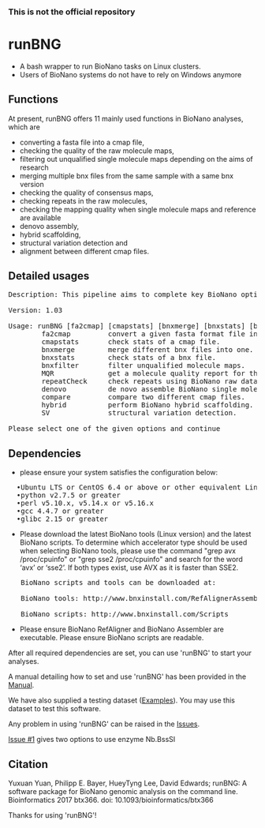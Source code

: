 ### This is not the official repository

# runBNG
* A bash wrapper to run BioNano tasks on Linux clusters.
* Users of BioNano systems do not have to rely on Windows anymore

## Functions
At present, runBNG offers 11 mainly used functions in BioNano analyses, which are
* converting a fasta file into a cmap file,
* checking the quality of the raw molecule maps,
* filtering out unqualified single molecule maps depending on the aims of research
* merging multiple bnx files from the same sample with a same bnx version
* checking the quality of consensus maps,
* checking repeats in the raw molecules,
* checking the mapping quality when single molecule maps and reference are available
* denovo assembly,
* hybrid scaffolding,
* structural variation detection and
* alignment between different cmap files.

## Detailed usages
<pre>
Description: This pipeline aims to complete key BioNano optical mapping analyses using command line.

Version: 1.03

Usage: runBNG [fa2cmap] [cmapstats] [bnxmerge] [bnxstats] [bnxfilter] [MQR] [repeatCheck] [denovo] [compare] [hybrid] [SV]
        fa2cmap         convert a given fasta format file into a cmap file.
        cmapstats       check stats of a cmap file.
        bnxmerge        merge different bnx files into one.
        bnxstats        check stats of a bnx file.
        bnxfilter       filter unqualified molecule maps.
        MQR             get a molecule quality report for the BioNano data.
        repeatCheck     check repeats using BioNano raw data.
        denovo          de novo assemble BioNano single molecule maps.
        compare         compare two different cmap files.
        hybrid          perform BioNano hybrid scaffolding.
        SV              structural variation detection.

Please select one of the given options and continue </pre>

##  Dependencies
* please ensure your system satisfies the configuration below:
<pre>
  •Ubuntu LTS or CentOS 6.4 or above or other equivalent Linux system
  •python v2.7.5 or greater
  •perl v5.10.x, v5.14.x or v5.16.x
  •gcc 4.4.7 or greater
  •glibc 2.15 or greater </pre>
* Please download the latest BioNano tools (Linux version) and the latest BioNano scripts. To determine which accelerator type should be used when selecting BioNano tools, please use the command "grep avx /proc/cpuinfo" or "grep sse2 /proc/cpuinfo" and search for the word ‘avx’ or ‘sse2’. If both types exist, use AVX as it is faster than SSE2.
 <pre>
   BioNano scripts and tools can be downloaded at:

   BioNano tools: http://www.bnxinstall.com/RefAlignerAssembler

   BioNano scripts: http://www.bnxinstall.com/Scripts </pre>
* Please ensure BioNano RefAligner and BioNano Assembler are executable. Please ensure BioNano scripts are readable.

After all required dependencies are set, you can use 'runBNG' to start your analyses.

A manual detailing how to set and use 'runBNG' has been provided in the [Manual](Manual.md).

We have also supplied a testing dataset ([Examples](https://github.com/AppliedBioinformatics/runBNG/tree/master/Examples)). You may use this dataset to test this software.

Any problem in using 'runBNG' can be raised in the [Issues](https://github.com/AppliedBioinformatics/runBNG/issues).

[Issue #1](https://github.com/AppliedBioinformatics/runBNG/issues/1) gives two options to use enzyme Nb.BssSI

## Citation
Yuxuan Yuan, Philipp E. Bayer, HueyTyng Lee, David Edwards; runBNG: A software package for BioNano genomic analysis on the command line. Bioinformatics 2017 btx366. doi: 10.1093/bioinformatics/btx366

Thanks for using 'runBNG'!
